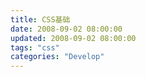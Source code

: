 ```yaml
---
title: CSS基础
date: 2008-09-02 08:00:00
updated: 2008-09-02 08:00:00
tags: "css"
categories: "Develop"
---
```

